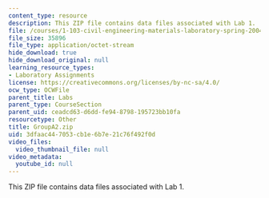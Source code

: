 ```yaml
---
content_type: resource
description: This ZIP file contains data files associated with Lab 1.
file: /courses/1-103-civil-engineering-materials-laboratory-spring-2004/3dfaac447053cb1e6b7e21c76f492f0d_groupA2.zip
file_size: 35896
file_type: application/octet-stream
hide_download: true
hide_download_original: null
learning_resource_types:
- Laboratory Assignments
license: https://creativecommons.org/licenses/by-nc-sa/4.0/
ocw_type: OCWFile
parent_title: Labs
parent_type: CourseSection
parent_uid: ceadcd63-d6dd-fe94-8798-195723bb10fa
resourcetype: Other
title: GroupA2.zip
uid: 3dfaac44-7053-cb1e-6b7e-21c76f492f0d
video_files:
  video_thumbnail_file: null
video_metadata:
  youtube_id: null
---
```

This ZIP file contains data files associated with Lab 1.